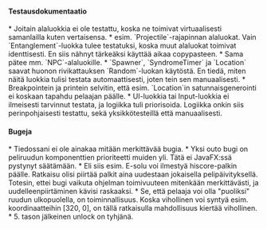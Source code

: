 <h4>Testausdokumentaatio</h4>
* Joitain alaluokkia ei ole testattu, koska ne toimivat virtuaalisesti samanlailla kuten vertaisensa.
  * esim. `Projectile`-rajapinnan alaluokat. Vain `Entanglement`-luokka tulee testatuksi, koska muut alaluokat toimivat identtisesti.
  En siis nähnyt tärkeäksi käyttää aikaa copypasteen.
  * Sama pätee mm. `NPC`-alaluokille. 
* `Spawner`, `SyndromeTimer` ja `Location` saavat huonon rivikattauksen `Random`-luokan käytöstä. 
   En tiedä, miten näitä luokkia tulisi testata automaattisesti, joten tein sen manuaalisesti.
  * Breakpointein ja printein selvitin, että esim. `Location`in satunnaisgenerointi ei koskaan tapahdu pelaajan päälle.
* UI-luokkia tai Input-luokkia ei ilmeisesti tarvinnut testata, ja logiikka tuli priorisoida. Logiikka onkin siis perinpohjaisesti testattu, sekä
yksikkötesteillä että manuaalisesti.
<h4>Bugeja</h4>
* Tiedossani ei ole ainakaa mitään merkittävää bugia.
 * Yksi outo bugi on peliruudun komponenttien prioriteetti muiden yli. Tätä ei JavaFX:ssä pystynyt säätämään.
   * Eli siis esim. E-solu voi ilmestyä hiscore-palkin päälle. Ratkaisu olisi piirtää palkit aina uudestaan jokaisella pelipäivityksellä.
     Totesin, ettei bugi vaikuta ohjelman toimivuuteen mitenkään merkittävästi, ja uudelleenpiirtäminen kävisi raskaaksi.
* Se, että pelaaja voi olla "puoliksi" ruudun ulkopuolella, on toiminnallisuus. Koska vihollinen voi syntyä esim. koordinaatteihin [320, 0],
 on tällä ratkaisulla mahdollisuus kiertää vihollinen.
* 5. tason jälkeinen unlock on tyhjänä.
